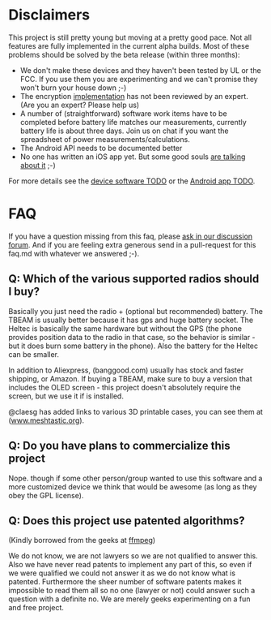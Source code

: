 # Disclaimers

This project is still pretty young but moving at a pretty good pace. Not all features are fully implemented in the current alpha builds.
Most of these problems should be solved by the beta release (within three months):

- We don't make these devices and they haven't been tested by UL or the FCC. If you use them you are experimenting and we can't promise they won't burn your house down ;-)
- The encryption [implementation](software/crypto.md) has not been reviewed by an expert. (Are you an expert? Please help us)
- A number of (straightforward) software work items have to be completed before battery life matches our measurements, currently battery life is about three days. Join us on chat if you want the spreadsheet of power measurements/calculations.
- The Android API needs to be documented better
- No one has written an iOS app yet. But some good souls [are talking about it](https://github.com/meshtastic/Meshtastic-esp32/issues/14) ;-)

For more details see the [device software TODO](https://github.com/meshtastic/Meshtastic-esp32/blob/master/docs/software/TODO.md) or the [Android app TODO](https://github.com/meshtastic/Meshtastic-Android/blob/master/TODO.md).

# FAQ

If you have a question missing from this faq, please [ask in our discussion forum](https://meshtastic.discourse.group/). And if you are feeling extra generous send in a pull-request for this faq.md with whatever we answered ;-).

## Q: Which of the various supported radios should I buy?

Basically you just need the radio + (optional but recommended) battery. The TBEAM is usually better because it has gps and huge battery socket. The Heltec is basically the same hardware but without the GPS (the phone provides position data to the radio in that case, so the behavior is similar - but it does burn some battery in the phone). Also the battery for the Heltec can be smaller.

In addition to Aliexpress, (banggood.com) usually has stock and faster shipping, or Amazon. If buying a TBEAM, make sure to buy a version that includes the OLED screen - this project doesn't absolutely require the screen, but we use it if is installed.

@claesg has added links to various 3D printable cases, you can see them at (www.meshtastic.org).

## Q: Do you have plans to commercialize this project

Nope. though if some other person/group wanted to use this software and a more customized device we think that would be awesome (as long as they obey the GPL license).

## Q: Does this project use patented algorithms?

(Kindly borrowed from the geeks at [ffmpeg](http://ffmpeg.org/legal.html))

We do not know, we are not lawyers so we are not qualified to answer this. Also we have never read patents to implement any part of this, so even if we were qualified we could not answer it as we do not know what is patented. Furthermore the sheer number of software patents makes it impossible to read them all so no one (lawyer or not) could answer such a question with a definite no. We are merely geeks experimenting on a fun and free project.
